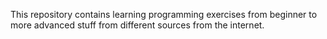 This repository contains learning programming exercises from beginner to more advanced stuff
from different sources from the internet.

